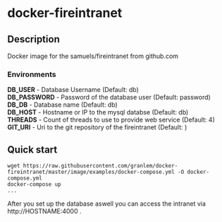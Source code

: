 # docker-fireintranet
## Description
Docker image for the samuels/fireintranet from github.com

### Environments
**DB_USER** - Database Username (Default: db) <br />
**DB_PASSWORD** - Password of the database user (Default: password)<br />
**DB_DB** - Database name (Default: db)<br />
**DB_HOST** - Hostname or IP to the mysql databse (Default: db) <br />
**THREADS** - Count of threads to use to provide web service (Default: 4) <br />
**GIT_URI** - Uri to the git repository of the fireintranet (Default: )

## Quick start
```
wget https://raw.githubusercontent.com/granlem/docker-fireintranet/master/image/examples/docker-compose.yml -O docker-compose.yml
docker-compose up
...
```
After you set up the database aswell you can access the intranet via http://HOSTNAME:4000 .
